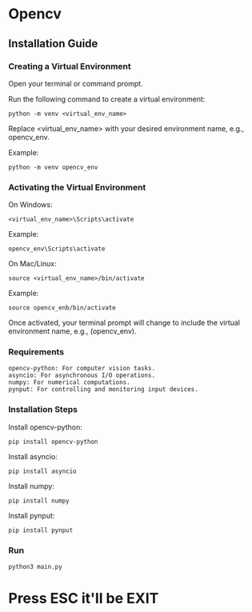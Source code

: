 # Opencv

## Installation Guide

### Creating a Virtual Environment

Open your terminal or command prompt.

Run the following command to create a virtual environment:

    python -m venv <virtual_env_name>

Replace <virtual_env_name> with your desired environment name, e.g., opencv_env.

Example:

    python -m venv opencv_env

### Activating the Virtual Environment

On Windows:

    <virtual_env_name>\Scripts\activate

Example:

    opencv_env\Scripts\activate

On Mac/Linux:

    source <virtual_env_name>/bin/activate

Example:

    source opencv_enb/bin/activate

Once activated, your terminal prompt will change to include the virtual environment name, e.g., (opencv_env).

### Requirements

    opencv-python: For computer vision tasks.
    asyncio: For asynchronous I/O operations.
    numpy: For numerical computations.
    pynput: For controlling and monitoring input devices.

### Installation Steps

Install opencv-python:

    pip install opencv-python

Install asyncio:

    pip install asyncio

Install numpy:

    pip install numpy

Install pynput:

    pip install pynput

### Run

    python3 main.py

# Press ESC it'll be EXIT
